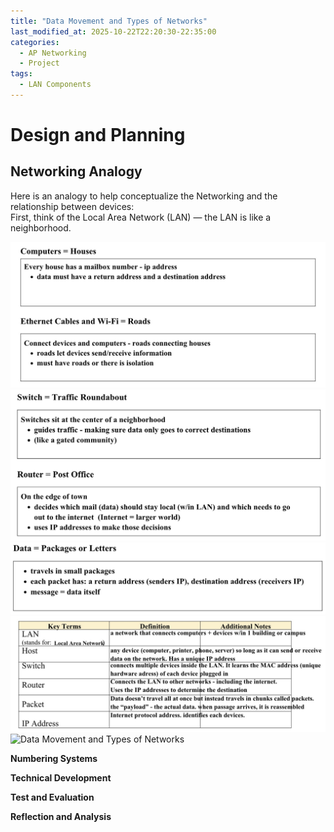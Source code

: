 ```yaml
---
title: "Data Movement and Types of Networks"
last_modified_at: 2025-10-22T22:20:30-22:35:00
categories:
  - AP Networking
  - Project
tags:
  - LAN Components
---
```


# Design and Planning

## Networking Analogy

Here is an analogy to help conceptualize the Networking and the relationship between devices:  
First, think of the Local Area Network (LAN) — the LAN is like a neighborhood.

![Data Movement and Types of Networks](../assets/images/Photo9.jpg)
![Data Movement and Types of Networks](../assets/images/Photo10.jpg)
![Data Movement and Types of Networks](../assets/images/Photo11.jpg)
![Data Movement and Types of Networks](../assets/images/Photo12.jpg)
![Data Movement and Types of Networks](/Black-Scarlett-AP-Networking-Portfolio/assets/images/data-movement.png)


**Numbering Systems**

**Technical Development**

**Test and Evaluation**

**Reflection and Analysis**

